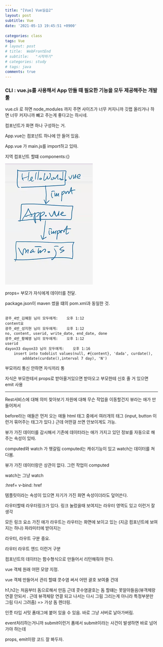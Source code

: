 ```yaml
---
title: "[Vue] Vue실습2"
layout: post
subtitle: Vue
date: '2021-05-13 19:45:51 +0900'

categories: class
tags: Vue
# layout: post
# title:  WebFrontEnd
# subtitle:   "시작하기"
# categories: study
# tags: java
comments: true
---
```



### CLI : vue.js를 사용해서 App 만들 떄 필요한 기능을 모두 제공해주는 개발 툴


vue.cli 로 하면 node_modules 까지 주면 사이즈가 너무 커지니까 깃랩 올리거나 하면 너무 커지니까 뺴고 주는게 좋다고는 하시네.

컴포넌트가 화면 하나 구성하는 거.

App.vue는 컴포넌트 하나에 안 들어 있음.


App.vue 가 main.js를 import하고 있따.


지역 컴포넌트 할떄 components:{}

  ![20210514_105220](/assets/20210514_105220.png)

props= 부모가 자식에게 데이터를 전달.

package.json이 maven 썼을 떄의 pom.xml과 동일한 것.




```

광주_4반_김혜원 님이 모두에게:    오후 1:12
content요
광주_4반_성지현 님이 모두에게:    오후 1:12
no, content, userid, write_date, end_date, done
광주_4반_황혜영 님이 모두에게:    오후 1:12
userid
dayon33 dayon33 님이 모두에게:    오후 1:16
    insert into todolist values(null, #{content}, 'dada', curdate(),
        adddate(curdate(),interval 7 day), 'N')

```

부모끼리 통신 안하면 자식끼리 통

자식은 부모한테서 props로 받아올거있으면 받아오고 부모한테 신호 줄 거 있으면 emit 사용



------

Rest서비스에 대해 의미 찾아보기
자원에 대해 무슨 작업을 이동할건지
뷰라는 애가 만들어져서

before라는 애들은 먼저 오는 애들
html 태그 중에서 여러개의 태그 (input, button 이런거 묶어주는 태그가 있다.)
근데 어떤걸 쓰면 안보이게도 가능.

뷰가 가진 데이터를 감시해서 기존에 데이터라는 애가 가지고 있던 정보를 자동으로 해주는 속성이 있따.

computed와 watch 가 헷갈림
computed는 캐쉬기능이 있고 watch는 데이터를 쳐다봄.

뷰가 가진 데이터랑은 상관이 없다.
그런 작업이 computed

watch는 그냥 watch

:href=
v-bind: href

템플릿이라는 속성이 있으면 자기가 가진 화면 속성이더라도 덮어쓴다.

라우터할때 라우터링크가 있다.
링크 눌렀을때 보여지는 라우터 영역도 있고 이런거 잘 생각

모든 링크 요소 가진 애가 라우트는
라우터는 화면에 보이고 있는 (지금 컴포넌트에 보여지는 하나)
파라미터에 받아지는

라우터, 라우트 구분 중요.

라우터 라우트 엔드 이런거 구분

컴포넌트의 데이터는 함수형식으로 만들어서 리턴해줘야 한다.

vue 객체
원래 어떤 모양 지정.


vue 객체 만들어서 관리 할떄 콧수염 써서 어떤 괄호 보여줄 건데

h1,h2는 처음부터 돔으로해서 만듬 근데 콧수염괄호는 돔 할떄는 못알아들음(뷰객체랑 연결 안되서 . 근데 뷰객체랑 연결 되고 나서는 다시 그림 그리는게 아니라 특정부분만 그림 다시 그려줌) => 가상 돔 렌더링.

인풋 타입 서밋 폼태그에 붙어 있을 수 있음.
바로 그냥 서버로 날아가버림.

event처리하는거니까 submit이런거
폼에서 submit이라는 사건이 발생하면 바로 넘어가야 하는데

props, emit이랑 코드 잘 봐두자.
